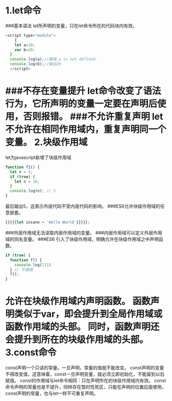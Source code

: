1.let命令
================
###基本语法
let所声明的变量，只在let命令所在的代码块内有效。
```javascript
<script type="module">
	{
    let a=10;
    var b=20;
  }
  console.log(a);//报错,a is not defined.
  console.log(b);//输出20
  </script>
```
###不存在变量提升
let命令改变了语法行为，它所声明的变量一定要在声明后使用，否则报错。
###不允许重复声明
let不允许在相同作用域内，重复声明同一个变量。
2.块级作用域
===========================
let为javascript新增了块级作用域
```javascript
function f1() {
  let n = 5;
  if (true) {
    let n = 10;
  }
  console.log(n); // 5
}
```
最后输出5，这表示外层代码不受内层代码的影响。
###ES6允许块级作用域的任意嵌套。
```javascript
{{{{{let insane = 'Hello World'}}}}};
```
###外层作用域无法读取内层作用域的变量。
###内层作用域可以定义外层作用域的同名变量。
###ES6 引入了块级作用域，明确允许在块级作用域之中声明函数。
```javascript
if (true) {
  function f() {
  	console.log(111)
  } // 不报错
  f();
}
```
允许在块级作用域内声明函数。
函数声明类似于var，即会提升到全局作用域或函数作用域的头部。
同时，函数声明还会提升到所在的块级作用域的头部。
3.const命令
==================
const声明一个只读的常量。一旦声明，常量的值就不能改变。
const声明的变量不得改变值，这意味着，const一旦声明变量，就必须立即初始化，不能留到以后赋值。
const的作用域与let命令相同：只在声明所在的块级作用域内有效。
const命令声明的常量也是不提升，同样存在暂时性死区，只能在声明的位置后面使用。
const声明的常量，也与let一样不可重复声明。
